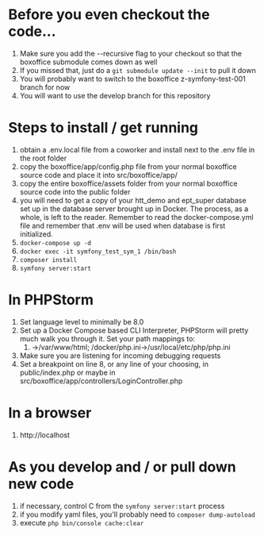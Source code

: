 # Before you even checkout the code...
1. Make sure you add the --recursive flag to your checkout so that the boxoffice submodule comes down as well
2. If you missed that, just do a `git submodule update --init` to pull it down
3. You will probably want to switch to the boxoffice z-symfony-test-001 branch for now
4. You will want to use the develop branch for this repository

# Steps to install / get running
1. obtain a .env.local file from a coworker and install next to the .env file in the root folder
2. copy the boxoffice/app/config.php file from your normal boxoffice source code and place it into src/boxoffice/app/
3. copy the entire boxoffice/assets folder from your normal boxoffice source code into the public folder
4. you will need to get a copy of your htt_demo and ept_super database set up in the database server brought up in Docker.  The process, as a whole, is left to the reader. Remember to read the docker-compose.yml file and remember that .env will be used when database is first initialized.
5. `docker-compose up -d`
6. `docker exec -it symfony_test_sym_1 /bin/bash`
7. `composer install`
8. `symfony server:start`

# In PHPStorm
1. Set language level to minimally be 8.0
2. Set up a Docker Compose based CLI Interpreter, PHPStorm will pretty much walk you through it. Set your path mappings to:
   1. <Project root>→/var/www/html; <Project root>/docker/php.ini→/usr/local/etc/php/php.ini
3. Make sure you are listening for incoming debugging requests
4. Set a breakpoint on line 8, or any line of your choosing, in public/index.php or maybe in src/boxoffice/app/controllers/LoginController.php

# In a browser
1. http://localhost

# As you develop and / or pull down new code
1. if necessary, control C from the `symfony server:start` process
2. if you modify yaml files, you'll probably need to `composer dump-autoload`
3. execute `php bin/console cache:clear`
